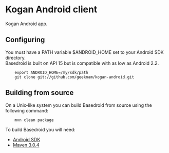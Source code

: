 Kogan Android client
======================

Kogan Android app.

Configuring
------------

  You must have a PATH variable $ANDROID_HOME set to your Android SDK directory.  
  Basedroid is built on API 15 but is compatible with as low as Android 2.2.

        export ANDROID_HOME=/my/sdk/path
        git clone git://github.com/geeknam/kogan-android.git

Building from source
--------------------

  On a Unix-like system you can build Basedroid from source using the following
  command:

        mvn clean package

  To build Basedroid you will need:

  * [Android SDK](http://developer.android.com/sdk/index.html)
  * [Maven 3.0.4](http://maven.apache.org/download.html)
